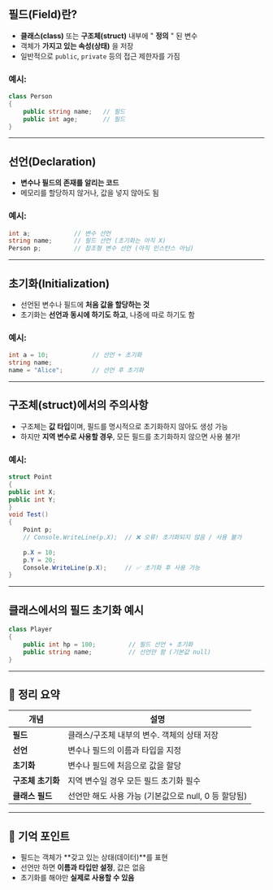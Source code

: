 
## 필드(Field)란?

- **클래스(class)** 또는 **구조체(struct)** 내부에  " **정의** " 된 변수 
- 객체가 **가지고 있는 속성(상태)** 을 저장
- 일반적으로 `public`, `private` 등의 접근 제한자를 가짐

### 예시:

```csharp
class Person
{
    public string name;   // 필드
    public int age;       // 필드
}
```


---

## 선언(Declaration)

- **변수나 필드의 존재를 알리는 코드**
- 메모리를 할당하지 않거나, 값을 넣지 않아도 됨

### 예시:

```csharp
int a;            // 변수 선언 
string name;      // 필드 선언 (초기화는 아직 X) 
Person p;         // 참조형 변수 선언 (아직 인스턴스 아님)
```


---

## 초기화(Initialization)

- 선언된 변수나 필드에 **처음 값을 할당하는 것**
- 초기화는 **선언과 동시에 하기도 하고**, 나중에 따로 하기도 함

### 예시:

```csharp
int a = 10;            // 선언 + 초기화 
string name;            
name = "Alice";        // 선언 후 초기화
```

---

## 구조체(struct)에서의 주의사항

- 구조체는 **값 타입**이며, 필드를 명시적으로 초기화하지 않아도 생성 가능
- 하지만 **지역 변수로 사용할 경우**, 모든 필드를 초기화하지 않으면 사용 불가!

### 예시:


```csharp
struct Point 
{     
public int X;     
public int Y; 
}  
void Test() 
{     
	Point p;     
	// Console.WriteLine(p.X);  // ❌ 오류! 초기화되지 않음 / 사용 불가     
	
	p.X = 10;     
	p.Y = 20;     
	Console.WriteLine(p.X);     // ✅ 초기화 후 사용 가능 
}
```


---

## 클래스에서의 필드 초기화 예시


```csharp
class Player 
{     
	public int hp = 100;         // 필드 선언 + 초기화     
	public string name;          // 선언만 함 (기본값 null) 
}
```


---

## 🧠 정리 요약

|개념|설명|
|---|---|
|**필드**|클래스/구조체 내부의 변수. 객체의 상태 저장|
|**선언**|변수나 필드의 이름과 타입을 지정|
|**초기화**|변수나 필드에 처음으로 값을 할당|
|**구조체 초기화**|지역 변수일 경우 모든 필드 초기화 필수|
|**클래스 필드**|선언만 해도 사용 가능 (기본값으로 null, 0 등 할당됨)|

---

## 🎯 기억 포인트

- 필드는 객체가 **갖고 있는 상태(데이터)**를 표현
- 선언만 하면 **이름과 타입만 설정**, 값은 없음
- 초기화를 해야만 **실제로 사용할 수 있음**